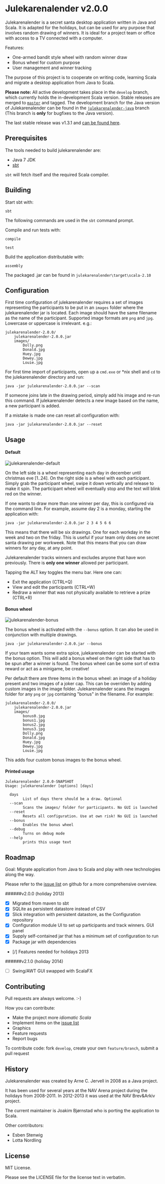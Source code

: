 Julekarenalender v2.0.0
=======================

Julekarenalender is a secret santa desktop application written in Java and Scala. It is adapted for the holidays, but can be used for any purpose that involves random drawing of winners. It is ideal for a project team or office with access to a TV connected with a computer.

Features:

* One-armed bandit style wheel with random winner draw
* Bonus wheel for custom purpose
* User management and winner tracking

The purpose of this project is to cooperate on writing code, learning Scala and migrate a desktop application from Java to Scala.

**Please note:** All active development takes place in the `develop` branch, which currently holds the in-development Scala version.
Stable releases are merged to [`master`](https://github.com/joakibj/julekarenalender/tree/master) and tagged. The development branch for the Java version of Julekarenalender can be found in the [`julekarenalender-java`](https://github.com/joakibj/julekarenalender/tree/julekarenalender-java) branch (This branch is **only** for bugfixes to the Java version).

The last stable release was v1.3.1 and [can be found here](https://github.com/joakibj/julekarenalender/releases/tag/v1.3.1).

Prerequisites
-------------

The tools needed to build julekarenalender are:

* Java 7 JDK
* [sbt](http://www.scala-sbt.org/)

`sbt` will fetch itself and the required Scala compiler.

Building
--------

Start sbt with:

    sbt

The following commands are used in the `sbt` command prompt.

Compile and run tests with:

    compile

    test

Build the application distributable with:

    assembly

The packaged .jar can be found in `julekarenalender\target\scala-2.10`

Configuration
-------------

First time configuration of julekarenalender requires a set of images representing the participants to be put in an `images` folder where the julekarenalender jar is located.
Each image should have the same filename as the name of the participant. Supported image formats are `png` and `jpg`. Lowercase or uppercase is irrelevant. e.g.:

    julekarenalender-2.0.0/
        julekarenalender-2.0.0.jar
        images/
            Dolly.png
            Donald.jpg
            Huey.jpg
            Dewey.jpg
            Louie.jpg

For first time import of participants, open up a `cmd.exe` or *nix shell and `cd` to the julekarenalender directory and run:

    java -jar julekarenalender-2.0.0.jar --scan

If someone joins late in the drawing period, simply add his image and re-run this command. If julekarenalender detects a new image based on the name, a new participant is added.

If a mistake is made one can reset all configuration with:

    java -jar julekarenalender-2.0.0.jar --reset

Usage
-----

#### Default

![julekarenalender-default](http://joakibj.github.io/julekarenalender/images/julekarenalender-default.PNG)

On the left side is a wheel representing each day in december until christmas eve [1..24]. On the right side is a wheel with each participant.
Simply grab the participant wheel, swipe it down vertically and release to make it spin. The participant wheel will eventually stop and the text will blink red on the winner.

If one wants to draw more than one winner per day, this is configured via the command line. For example, assume day 2 is a monday, starting the application with:

    java -jar julekarenalender-2.0.0.jar 2 3 4 5 6 6

This means that there will be six drawings. One for each workday in the week and two on the friday. This is useful if your team only does one secret santa drawing per workweek.
Note that this means that you can draw winners for any day, at any point.

Julekarenalender tracks winners and excludes anyone that have won previously. There is **only one winner** allowed per participant.

Tapping the ALT key toggles the menu bar. Here one can:

* Exit the application (CTRL+Q)
* View and edit the participants (CTRL+W)
* Redraw a winner that was not physically available to retrieve a prize (CTRL+R)

#### Bonus wheel

![julekarenalender-bonus](http://joakibj.github.io/julekarenalender/images/julekarenalender-bonus.PNG)

The bonus wheel is activated with the `--bonus` option. It can also be used in conjunction with multiple drawings.

    java -jar julekarenalender-2.0.0.jar --bonus

If your team wants some extra spice, julekarenalender can be started with the bonus option. This will add a bonus wheel on the right side that has to be spun after a winner is found.
The bonus wheel can be some sort of extra reward or act as a minigame, be creative!

Per default there are three items in the bonus wheel: an image of a holiday present and two images of a joker cap. This can be overriden by adding custom images in the image folder.
Julekarenalender scans the images folder for any `png` or `jpg` containing "bonus" in the filename. For example:

    julekarenalender-2.0.0/
        julekarenalender-2.0.0.jar
        images/
            bonus0.jpg
            bonus1.jpg
            bonus2.jpg
            bonus3.jpg
            Dolly.png
            Donald.jpg
            Huey.jpg
            Dewey.jpg
            Louie.jpg

This adds four custom bonus images to the bonus wheel.

#### Printed usage

```
Julekarenalender 2.0.0-SNAPSHOT
Usage: julekarenalender [options] [days]

  days
        List of days there should be a draw. Optional
  --scan
        Scans the images/ folder for participants. No GUI is launched
  --reset
        Resets all configuration. Use at own risk! No GUI is launched
  --bonus
        Enables the bonus wheel
  --debug
        Turns on debug mode
  --help
        prints this usage text
```

Roadmap
-------

Goal: Migrate application from Java to Scala and play with new technologies along the way.

Please refer to the [issue list](https://github.com/joakibj/julekarenalender/issues?state=open) on github for a more comprehensive overview.

######v2.0.0 (holiday 2013)

- [X] Migrated from maven to sbt
- [X] SQLite as persistent datastore instead of CSV
- [X] Slick integration with persistent datastore, as the Configuration repository
- [X] Configuration module UI to set up participants and track winners. GUI panel
- [X] Supply self-contained jar that has a minimum set of configuration to run
- [X] Package jar with dependencies
- [/] Features needed for holidays 2013

######v2.1.0 (holiday 2014)

- [ ] Swing/AWT GUI swapped with ScalaFX

Contributing
------------

Pull requests are always welcome. :-)

How you can contribute:

* Make the project more *idiomatic Scala*
* Implement items on the [issue list](https://github.com/joakibj/julekarenalender/issues?state=open)
* Graphics
* Feature requests
* Report bugs

To contribute code: fork `develop`, create your own `feature/branch`, submit a pull request

History
-------

Julekarenalender was created by Arne C. Jervell in 2008 as a Java project.

It has been used for several years at the NAV Arena project during the holidays from 2008-2011. In 2012-2013 it was used at the NAV Brev&Arkiv project.

The current maintainer is Joakim Bjørnstad who is porting the application to Scala.

Other contributors:

* Esben Stenwig
* Lotta Nordling

License
-------

MIT License.

Please see the LICENSE file for the license text in verbatim.
